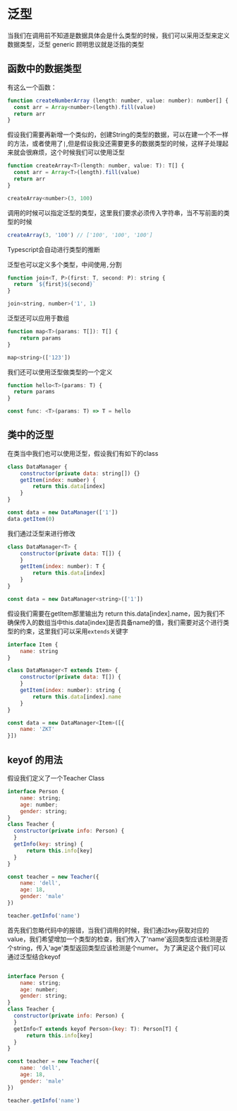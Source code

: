 # 泛型

当我们在调用前不知道是数据具体会是什么类型的时候，我们可以采用泛型来定义数据类型，泛型 generic 顾明思议就是泛指的类型

## 函数中的数据类型

有这么一个函数：

```js
function createNumberArray (length: number, value: number): number[] {
  const arr = Array<number>(length).fill(value)
  return arr
}
```

假设我们需要再新增一个类似的，创建String的类型的数据，可以在建一个不一样的方法，或者使用了`|`,但是假设我没还需要更多的数据类型的时候，这样子处理起来就会很麻烦，这个时候我们可以使用泛型

```js
function createArray<T>(length: number, value: T): T[] {
  const arr = Array<T>(length).fill(value)
  return arr
}

createArray<number>(3, 100)
```

调用的时候可以指定泛型的类型，这里我们要求必须传入字符串，当不写前面的类型的时候

```js
createArray(3, '100') // ['100', '100', '100']
```

Typescript会自动进行类型的推断

泛型也可以定义多个类型，中间使用`,`分割

```js
function join<T, P>(first: T, second: P): string {
  return `${first}${second}`
}

join<string, number>('1', 1)
```

泛型还可以应用于数组

```js
function map<T>(params: T[]): T[] {
    return params
}

map<string>(['123'])
```

我们还可以使用泛型做类型的一个定义

```js
function hello<T>(params: T) {
  return params
}

const func: <T>(params: T) => T = hello
```

## 类中的泛型

在类当中我们也可以使用泛型，假设我们有如下的class

```js
class DataManager {
    constructor(private data: string[]) {}
    getItem(index: number) {
        return this.data[index]
    }
}

const data = new DataManager(['1'])
data.getItem(0)
```

我们通过泛型来进行修改

```js
class DataManager<T> {
    constructor(private data: T[]) {
    }
    getItem(index: number): T {
        return this.data[index]
    }
}

const data = new DataManager<string>(['1'])
```

假设我们需要在getItem那里输出为 return this.data[index].name，因为我们不确保传入的数组当中this.data[index]是否具备name的值，我们需要对这个进行类型的约束，这里我们可以采用`extends`关键字

```js
interface Item {
    name: string
}

class DataManager<T extends Item> {
    constructor(private data: T[]) {
    }
    getItem(index: number): string {
        return this.data[index].name
    }
}

const data = new DataManager<Item>([{
    name: 'ZKT'
}])
```


## keyof 的用法

假设我们定义了一个Teacher Class

```js
interface Person {
    name: string;
    age: number;
    gender: string;
}
class Teacher {
  constructor(private info: Person) {
  }
  getInfo(key: string) {
      return this.info[key]
  }
}

const teacher = new Teacher({
    name: 'dell',
    age: 18,
    gender: 'male'
})

teacher.getInfo('name')
```

首先我们忽略代码中的报错，当我们调用的时候，我们通过key获取对应的value，我们希望增加一个类型的检查，我们传入了'name'返回类型应该检测是否个string，传入'age'类型返回类型应该检测是个numer。
为了满足这个我们可以通过泛型结合keyof

```js

interface Person {
    name: string;
    age: number;
    gender: string;
}
class Teacher {
  constructor(private info: Person) {
  }
  getInfo<T extends keyof Person>(key: T): Person[T] {
      return this.info[key]
  }
}

const teacher = new Teacher({
    name: 'dell',
    age: 18,
    gender: 'male'
})

teacher.getInfo('name')

```